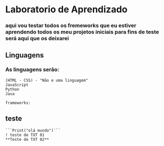 # Laboratorio de Aprendizado
    
### aqui vou testar todos os fremeworks que eu estiver aprendendo todos os meu projetos iniciais para fins de teste será aqui que os deixarei
     

## Linguagens
    
   ### As linguagens serão:
    
    (HTML - CSS) - "Não e uma linguagem"
    JavaScript
    Python
    Java

    frameworks:

## teste 

    ```Print("olá mundo")```
    ! teste de TXT 01
    **Teste de TXT 02**